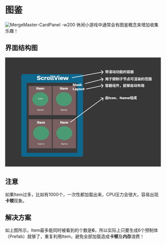 # 图鉴

![MergeMaster-CardPanel -w200](./Media/MergeMaster-CardPanel.gif)
休闲小游戏中通常会有图鉴概念来增加收集乐趣！
## 界面结构图
![CardPanel -w500](./Media/图鉴结构图.png)

## 注意
如果Item过多，比如有1000个，一次性都加载出来，CPU压力会很大，容易出现**卡顿**现象。
## 解决方案
如上图所示，Item最多能同时被看到的个数是**6**，所以实际上只要生成6个预制体（Prefab）就够了，重复利用Item，避免全部加载造成**卡顿**及**内存**浪费！

